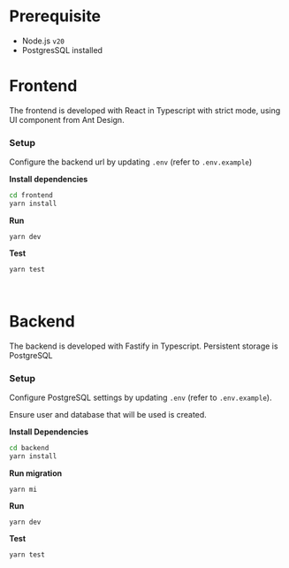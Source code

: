 # Prerequisite

- Node.js `v20`
- PostgresSQL installed

# Frontend

The frontend is developed with React in Typescript with strict mode, using UI component from Ant Design.

### Setup

Configure the backend url by updating `.env` (refer to `.env.example`)

**Install dependencies**

```sh
cd frontend
yarn install
```

**Run**

```
yarn dev
```

**Test**

```
yarn test
```

<br>

# Backend

The backend is developed with Fastify in Typescript. Persistent storage is PostgreSQL

### Setup

Configure PostgreSQL settings by updating `.env` (refer to `.env.example`).

Ensure user and database that will be used is created.

**Install Dependencies**

```sh
cd backend
yarn install
```

**Run migration**

```
yarn mi
```

**Run**

```
yarn dev
```

**Test**

```
yarn test
```
